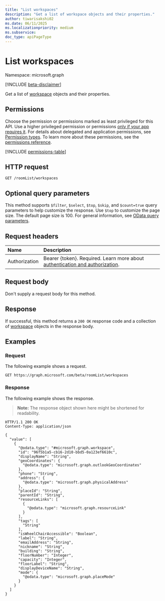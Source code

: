 ```yaml
---
title: "List workspaces"
description: "Get a list of workspace objects and their properties."
author: tiwarisakshi02
ms.date: 06/11/2025
ms.localizationpriority: medium
ms.subservice:
doc_type: apiPageType
---
```


# List workspaces

Namespace: microsoft.graph

[!INCLUDE [beta-disclaimer](../../includes/beta-disclaimer.md)]

Get a list of [workspace](../resources/workspace.md) objects and their properties.

## Permissions

Choose the permission or permissions marked as least privileged for this API. Use a higher privileged permission or permissions [only if your app requires it](/graph/permissions-overview#best-practices-for-using-microsoft-graph-permissions). For details about delegated and application permissions, see [Permission types](/graph/permissions-overview#permission-types). To learn more about these permissions, see the [permissions reference](/graph/permissions-reference).

<!-- {
  "blockType": "permissions",
  "name": "roomlist-list-workspaces-permissions"
}
-->
[!INCLUDE [permissions-table](../includes/permissions/roomlist-list-workspaces-permissions.md)]

## HTTP request

<!-- {
  "blockType": "ignored"
}
-->
``` http
GET /roomList/workspaces
```

## Optional query parameters

This method supports `$filter`, `$select`, `$top`, `$skip`, and `$count=true` query parameters to help customize the response. Use `$top` to customize the page size. The default page size is 100. For general information, see [OData query parameters](/graph/query-parameters).

## Request headers

|Name|Description|
|:---|:---|
|Authorization|Bearer {token}. Required. Learn more about [authentication and authorization](/graph/auth/auth-concepts).|

## Request body

Don't supply a request body for this method.

## Response

If successful, this method returns a `200 OK` response code and a collection of [workspace](../resources/workspace.md) objects in the response body.

## Examples

### Request

The following example shows a request.
<!-- {
  "blockType": "request",
  "name": "list_workspace"
}
-->
``` http
GET https://graph.microsoft.com/beta/roomList/workspaces
```


### Response

The following example shows the response.
>**Note:** The response object shown here might be shortened for readability.
<!-- {
  "blockType": "response",
  "truncated": true,
  "@odata.type": "microsoft.graph.workspace"
}
-->
``` http
HTTP/1.1 200 OK
Content-Type: application/json

{
  "value": [
    {
      "@odata.type": "#microsoft.graph.workspace",
      "id": "96f5b1a5-cb16-2d10-bbd5-0a123ef6610c",
      "displayName": "String",
      "geoCoordinates": {
        "@odata.type": "microsoft.graph.outlookGeoCoordinates"
      },
      "phone": "String",
      "address": {
        "@odata.type": "microsoft.graph.physicalAddress"
      },
      "placeId": "String",
      "parentId": "String",
      "resourceLinks": [
        {
          "@odata.type": "microsoft.graph.resourceLink"
        }
      ],
      "tags": [
        "String"
      ],
      "isWheelChairAccessible": "Boolean",
      "label": "String",
      "emailAddress": "String",
      "nickname": "String",
      "building": "String",
      "floorNumber": "Integer",
      "capacity": "Integer",
      "floorLabel": "String",
      "displayDeviceName": "String",
      "mode": {
        "@odata.type": "microsoft.graph.placeMode"
      }
    }
  ]
}
```

